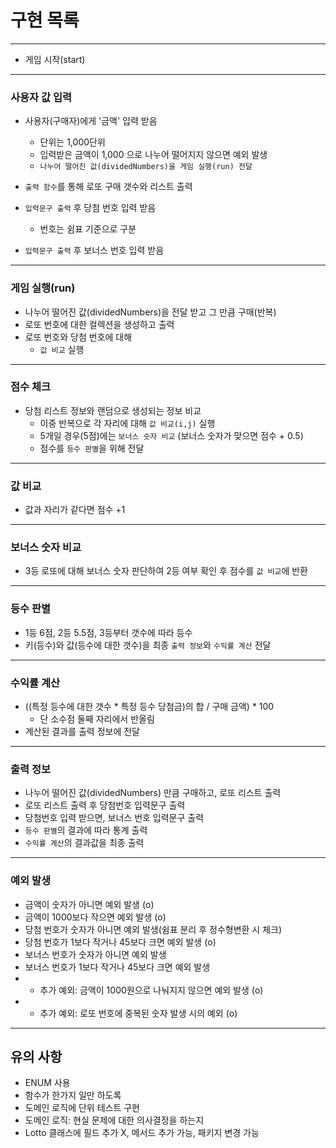 # 구현 목록

----
 - 게임 시작(start)
---

### 사용자 값 입력
 - 사용자(구매자)에게 '금액' 입력 받음
   - 단위는 1,000단위
   - 입력받은 금액이 1,000 으로 나누어 떨어지지 않으면 예외 발생
   - `나누어 떨어진 값(dividedNumbers)을 게임 실행(run) 전달`
 - `출력 함수`를 통해 로또 구매 갯수와 리스트 출력
 
 - `입력문구 출력` 후 당첨 번호 입력 받음 
   - 번호는 쉼표 기준으로 구분
 - `입력문구 출력` 후 보너스 번호 입력 받음

----

### 게임 실행(run)
 - 나누어 떨어진 값(dividedNumbers)을 전달 받고 그 만큼 구매(반복)
 - 로또 번호에 대한 컬렉션을 생성하고 출력
 - 로또 번호와 당첨 번호에 대해
   -  `값 비교` 실행

---

### 점수 체크
- 당첨 리스트 정보와 랜덤으로 생성되는 정보 비교 
  - 이중 반복으로 각 자리에 대해 `값 비교(i,j)` 실행
  - 5개일 경우(5점)에는 `보너스 숫자 비교` (보너스 숫자가 맞으면 점수 + 0.5)
  - 점수를 `등수 판별`을 위해 전달

---
### 값 비교
- 값과 자리가 같다면 점수 +1
---
### 보너스 숫자 비교
- 3등 로또에 대해 보너스 숫자 판단하여 2등 여부 확인 후 점수를 `값 비교`에 반환
---
### 등수 판별
- 1등 6점, 2등 5.5점, 3등부터 갯수에 따라 등수
- 키(등수)와 값(등수에 대한 갯수)을 최종 `출력 정보`와 `수익률 계산` 전달
---
### 수익률 계산
- ((특정 등수에 대한 갯수 * 특정 등수 당첨금)의 합 / 구매 금액) * 100
    - 단 소수점 둘째 자리에서 반올림
- 계산된 결과를 출력 정보에 전달

---

### 출력 정보
- 나누어 떨어진 값(dividedNumbers) 만큼 구매하고, 로또 리스트 출력
- 로또 리스트 출력 후 당첨번호 입력문구 출력
- 당첨번호 입력 받으면, 보너스 번호 입력문구 출력
- `등수 판별`의 결과에 따라 통계 출력
- `수익률 계산`의 결과값을 최종 출력
 
--- 

### 예외 발생
- 금액이 숫자가 아니면 예외 발생 (o)
- 금액이 1000보다 작으면 예외 발생 (o)
- 당첨 번호가 숫자가 아니면 예외 발생(쉼표 분리 후 정수형변환 시 체크) 
- 당첨 번호가 1보다 작거나 45보다 크면 예외 발생 (o)
- 보너스 번호가 숫자가 아니면 예외 발생
- 보너스 번호가 1보다 작거나 45보다 크면 예외 발생
- + 추가 예외: 금액이 1000원으로 나눠지지 않으면 예외 발생 (o)
- + 추가 예외: 로또 번호에 중복된 숫자 발생 시의 예외 (o)

---

## 유의 사항
- ENUM 사용
- 함수가 한가지 일만 하도록
- 도메인 로직에 단위 테스트 구현
- 도메인 로직: 현실 문제에 대한 의사결정을 하는지
- Lotto 클래스에 필드 추가 X, 메서드 추가 가능, 패키지 변경 가능 